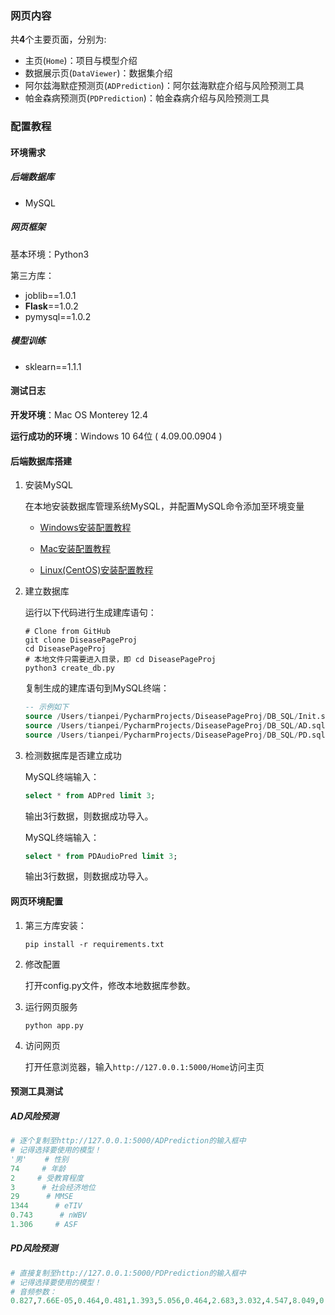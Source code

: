 ### 网页内容

共**4**个主要页面，分别为:

- 主页(`Home`)：项目与模型介绍
- 数据展示页(`DataViewer`)：数据集介绍
- 阿尔兹海默症预测页(`ADPrediction`)：阿尔兹海默症介绍与风险预测工具
- 帕金森病预测页(`PDPrediction`)：帕金森病介绍与风险预测工具

### 配置教程

#### 环境需求

##### 后端数据库

- MySQL

##### 网页框架

基本环境：Python3

第三方库：

- joblib==1.0.1
- **Flask**==1.0.2
- pymysql==1.0.2

##### 模型训练

- sklearn==1.1.1

#### 测试日志

**开发环境**：Mac OS Monterey 12.4 

**运行成功的环境**：Windows 10 64位 ( 4.09.00.0904 )





#### 后端数据库搭建

1. 安装MySQL

   在本地安装数据库管理系统MySQL，并配置MySQL命令添加至环境变量

   - [Windows安装配置教程](https://blog.csdn.net/qq_59636442/article/details/123058454)

   - [Mac安装配置教程](https://www.jianshu.com/p/a9ed0e783aab)
   - [Linux(CentOS)安装配置教程](https://blog.csdn.net/xhmico/article/details/125197747)

2. 建立数据库

   运行以下代码进行生成建库语句：

   ```shell
   # Clone from GitHub
   git clone DiseasePageProj
   cd DiseasePageProj
   # 本地文件只需要进入目录，即 cd DiseasePageProj
   python3 create_db.py
   ```

   复制生成的建库语句到MySQL终端：

   ```sql
   -- 示例如下
   source /Users/tianpei/PycharmProjects/DiseasePageProj/DB_SQL/Init.sql;
   source /Users/tianpei/PycharmProjects/DiseasePageProj/DB_SQL/AD.sql;
   source /Users/tianpei/PycharmProjects/DiseasePageProj/DB_SQL/PD.sql;
   ```

3. 检测数据库是否建立成功

   MySQL终端输入：

   ```sql
   select * from ADPred limit 3;
   ```

   输出3行数据，则数据成功导入。

   MySQL终端输入：

   ```sql
   select * from PDAudioPred limit 3;
   ```

   输出3行数据，则数据成功导入。





#### 网页环境配置

1. 第三方库安装：

   ```shell
   pip install -r requirements.txt
   ```

2. 修改配置

   打开config.py文件，修改本地数据库参数。

3. 运行网页服务

   ```shell
   python app.py
   ```

4. 访问网页

   打开任意浏览器，输入`http://127.0.0.1:5000/Home`访问主页



#### 预测工具测试

##### AD风险预测

```python
# 逐个复制至http://127.0.0.1:5000/ADPrediction的输入框中
# 记得选择要使用的模型！
'男'    # 性别 
74     # 年龄 
2     # 受教育程度
3      # 社会经济地位 
29      # MMSE
1344      # eTIV
0.743      # nWBV
1.306     # ASF
```

##### PD风险预测

```python
# 直接复制至http://127.0.0.1:5000/PDPrediction的输入框中
# 记得选择要使用的模型！
# 音频参数：
0.827,7.66E-05,0.464,0.481,1.393,5.056,0.464,2.683,3.032,4.547,8.049,0.119402,9.859,108.015,107.959,102.496,116.847,192,191,0.09263342
```











